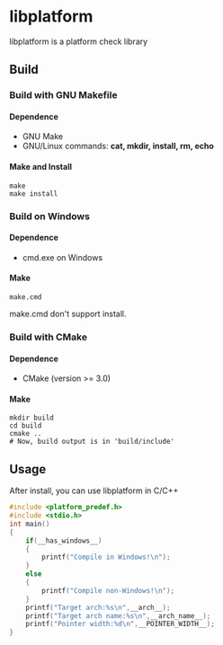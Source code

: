 # libplatform
libplatform is a platform check library
## Build
### Build with GNU Makefile
#### Dependence
+ GNU Make
+ GNU/Linux commands: **cat, mkdir, install, rm, echo**
#### Make and Install
```shell
make
make install
```
### Build on Windows
#### Dependence
+ cmd.exe on Windows
#### Make
```shell
make.cmd
```
make.cmd don't support install.
### Build with CMake
#### Dependence
+ CMake (version >= 3.0)
#### Make
```shell
mkdir build
cd build
cmake ..
# Now, build output is in 'build/include'
```
## Usage
After install, you can use libplatform in C/C++
```c
#include <platform_predef.h>
#include <stdio.h>
int main()
{
    if(__has_windows__)
    {
        printf("Compile in Windows!\n");
    }
    else
    {
        printf("Compile non-Windows!\n");
    }
    printf("Target arch:%s\n",__arch__);
    printf("Target arch name:%s\n",__arch_name__);
    printf("Pointer width:%d\n",__POINTER_WIDTH__);
}
```

